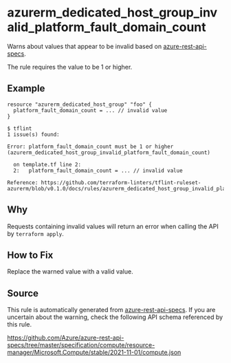 <!--- This file generated by `tools/apispec-rule-gen/main.go`. DO NOT EDIT --->

# azurerm_dedicated_host_group_invalid_platform_fault_domain_count

Warns about values that appear to be invalid based on [azure-rest-api-specs](https://github.com/Azure/azure-rest-api-specs).

The rule requires the value to be 1 or higher.

## Example

```hcl
resource "azurerm_dedicated_host_group" "foo" {
  platform_fault_domain_count = ... // invalid value
}
```

```
$ tflint
1 issue(s) found:

Error: platform_fault_domain_count must be 1 or higher (azurerm_dedicated_host_group_invalid_platform_fault_domain_count)

  on template.tf line 2:
  2:   platform_fault_domain_count = ... // invalid value

Reference: https://github.com/terraform-linters/tflint-ruleset-azurerm/blob/v0.1.0/docs/rules/azurerm_dedicated_host_group_invalid_platform_fault_domain_count.md

```

## Why

Requests containing invalid values will return an error when calling the API by `terraform apply`.

## How to Fix

Replace the warned value with a valid value.

## Source

This rule is automatically generated from [azure-rest-api-specs](https://github.com/Azure/azure-rest-api-specs). If you are uncertain about the warning, check the following API schema referenced by this rule.

https://github.com/Azure/azure-rest-api-specs/tree/master/specification/compute/resource-manager/Microsoft.Compute/stable/2021-11-01/compute.json
